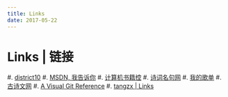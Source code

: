 ```yaml
---
title: Links
date: 2017-05-22
---
```


Links | 链接
============

#. [district10](https://github.com/district10/blog)
#. [MSDN, 我告诉你](http://www.itellyou.cn/)
#. [计算机书籍控](http://bestcbooks.com/)
#. [诗词名句网](http://www.shicimingju.com/)
#. [我的歌单](http://music.163.com/#/playlist?id=744393100)
#. [古诗文网](http://www.gushiwen.org/)
#. [A Visual Git Reference](http://marklodato.github.io/visual-git-guide/index-zh-cn.html)
#. [tangzx | Links](http://tangzx.qiniudn.com/links.html)
